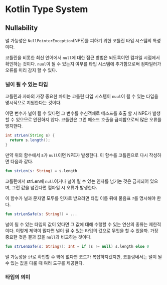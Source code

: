 # Kotlin Type System

## Nullability

널 가능성은 `NullPointerException`(NPE)를 피하기 위한 코틀린 타입 시스템의 특성이다.

코틀린을 비롯한 최신 언어에서 `null`에 대한 접근 방법은 되도록이면 컴파일 시점에서 확인하는 것이다.
`nuul`이 될 수 있는지 여부를 타입 시스템에 추가함으로써 컴파일러가 오류를 미리 감지 할 수 있다.

### 널이 될 수 있는 타입

코틀린과 자바의 가장 중요한 차이는 코틀린 타입 시스템이 `nuul`이 될 수 있는 타입을 명시적으로 지원한다는 것이다.

어떤 변수가 널이 될 수 있다면 그 변수를 수신객체로 메소드를 호출 할 시 NPE가 발생할 수 있으므로 안전하지 않다.
코틀린은 그런 메소드 호출을 금지함으로써 많은 오류를 방지한다.

```java
int strLen(String s) {
  return s.length();
}
```

만약 위의 함수에서 s가 `null`이면 NPE가 발생한다.
이 함수를 코틀린으로 다시 작성하면 다음과 같다.

```kt
fun strLen(s: String) = s.length
```

코틀린에서 strLen에 `null`이거나 널이 될 수 있는 인자를 넘기는 것은 금지되어 있으며,
그런 값을 넘긴다면 컴파일 시 오류가 발생한다.

이 함수가 널과 문자열 모두를 인자로 받으려면 타입 이름 뒤에 물음표 `?`를 명시해야 한다.

```kt
fun strLenSafe(s: String?) = ...
```

널이 될 수 있는 타입의 값이 있다면 그 값에 대해 수행할 수 있는 연산의 종류는 제한적이다.
이렇게 제약이 많다면 널이 될 수 있는 타입의 값으로 무엇을 할 수 있을까.
가장 중요한 것은 결과 값을 `null`과 비교하는 것이다.

```kt
fun strLenSafe(s: String?): Int = if (s != null) s.length else 0
```

널 가능성을 `if`로 확인할 수 밖에 없다면 코드가 복잡하지겠지만, 코틀링네서는 널이 될 수 있는 값을 다룰 때 여러 도구를 제공한다.

### 타입의 의미
